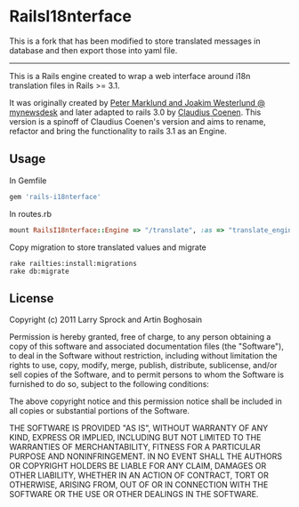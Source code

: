 # RailsI18nterface 

This is a fork that has been modified to store translated messages in database and then export those into yaml file.

---

This is a Rails engine created to wrap a web interface around i18n translation files in Rails >= 3.1. 

It was originally created by [Peter Marklund and Joakim Westerlund @ mynewsdesk](https://github.com/mynewsdesk/translate) 
and later adapted to rails 3.0 by [Claudius Coenen](https://github.com/ccoenen/rails-translate). 
This version is a spinoff of Claudius Coenen's version and aims to rename, refactor and bring the functionality to rails 3.1 as an Engine. 

## Usage

In Gemfile

```ruby
gem 'rails-i18nterface'
```
In routes.rb

```ruby
mount RailsI18nterface::Engine => "/translate", :as => "translate_engine"
```

Copy migration to store translated values and migrate
```
rake railties:install:migrations
rake db:migrate
```



## License

Copyright (c) 2011 Larry Sprock and Artin Boghosain

Permission is hereby granted, free of charge, to any person obtaining
a copy of this software and associated documentation files (the
"Software"), to deal in the Software without restriction, including
without limitation the rights to use, copy, modify, merge, publish,
distribute, sublicense, and/or sell copies of the Software, and to
permit persons to whom the Software is furnished to do so, subject to
the following conditions:

The above copyright notice and this permission notice shall be
included in all copies or substantial portions of the Software.

THE SOFTWARE IS PROVIDED "AS IS", WITHOUT WARRANTY OF ANY KIND,
EXPRESS OR IMPLIED, INCLUDING BUT NOT LIMITED TO THE WARRANTIES OF
MERCHANTABILITY, FITNESS FOR A PARTICULAR PURPOSE AND
NONINFRINGEMENT. IN NO EVENT SHALL THE AUTHORS OR COPYRIGHT HOLDERS BE
LIABLE FOR ANY CLAIM, DAMAGES OR OTHER LIABILITY, WHETHER IN AN ACTION
OF CONTRACT, TORT OR OTHERWISE, ARISING FROM, OUT OF OR IN CONNECTION
WITH THE SOFTWARE OR THE USE OR OTHER DEALINGS IN THE SOFTWARE.
